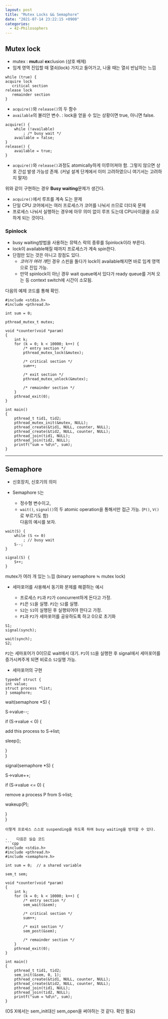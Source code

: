 ```yaml
---
layout: post
title: "Mutex Locks && Semaphore"
date: "2021-07-14 23:22:15 +0900"
categories:
  - 42-Philosophers
---
```

## Mutex lock


- mutex : **mut**ual **ex**clusion
 (상호 배제)
- 임계 영역 진입할 때 열쇠(lock) 가지고 들어가고, 나올 때는
 열쇠 반납하는 느낌
 
```False
while (true) {
acquire lock
   critical section
release lock
   remainder section
}
```
- `acquire()`와 `release()`의 두 함수
- `available`의 불리안 변수. : lock을 얻을 수
 있는 상황이면 true, 아니면 false.



```False
acquire() {
    while (!available)
        ; /* busy wait */
    available = false;
}
release() {
    available = true;
}
```

- `acquire()`와 `release()`과정도
 atomically하게 이루어져야 함. 그렇지 않으면 상호 간섭 발생
 가능성 존재. (커널 설계 단계에서 이미 고려하였으니
 여기서는 고려하지 말자)



 위와 같이 구현하는 경우 **Busy waiting**문제가
 생긴다.
 


- `acquire()`에서 루프를 계속 도는 문제
- 단일 CPU 코어에서는 여러 프로세스가 코어를 나눠서 쓰므로
 더더욱 문제
- 프로세스 나눠서 실행하는 경우에 아무 의미 없이 루프 도는데
 CPU사이클을 소모하게 되는 것이다.


### Spinlock


- busy waiting방법을 사용하는 뮤텍스 락의 종류를
 Spinlock이라 부른다.
- lock이 available해질 때까지 프로세스가 계속 spin한다.
- 단점만 있는 것은 아니고 장점도 있다.
	- *코어가 여러 개*인 경우 스핀을 돌다가 lock이
	 available해지면 바로 임계 영역으로 진입 가능.
	- 만약 spinlock이 아닌 경우 wait queue에서 있다가 ready
	 queue를 거쳐 오는 등 context switch에 시간이 소모됨.


다음의 예제 코드를 통해 확인.



```False
#include <stdio.h>
#include <pthread.h>

int sum = 0;

pthread_mutex_t mutex;

void *counter(void *param)
{
    int k;
    for (k = 0; k < 10000; k++) {
        /* entry section */
        pthread_mutex_lock(&mutex);

        /* critical section */
        sum++;

        /* exit section */
        pthread_mutex_unlock(&mutex);

        /* remainder section */
    }
    pthread_exit(0);
}

int main()
{
    pthread_t tid1, tid2;
    pthread_mutex_init(&mutex, NULL);
    pthread_create(&tid1, NULL, counter, NULL);
    pthread_create(&tid2, NULL, counter, NULL);
    pthread_join(tid1, NULL);
    pthread_join(tid2, NULL);
    printf("sum = %d\n", sum);
}
```



---


## Semaphore


- 신호장치, 신호기의 의미
- Semaphore `S`는


	- 정수형 변수이고,
	- `wait()`, `signal()`의 두 atomic
	 operation을 통해서만 접근 가능. (`P()`,
	 `V()`로 부르기도 함)  
	다음의 예시를
	 보자.



```False
wait(S) {
    while (S <= 0)
        ; // busy wait
    S--;
}

signal(S) {
    S++;
}
```


 mutex가 여러 개 있는 느낌 (binary semaphore ≒ mutex lock)
 


- 세마포어를 사용해서 동기화 문제를 해결하는 예시


	- 프로세스 `P1`과 `P2`가
	 concurrent하게 돈다고 가정.
	- `P1`은 `S1`을 실행.
	 `P2`는 `S2`를 실행.
	- `S2`는 `S1`이 실행된 후
	 실행되어야 한다고 가정.
	- `P1`과 `P2`가 세마포어를
	 공유하도록 하고 0으로 초기화
```False
S1;
signal(synch);
```


```False
wait(synch);
S2;
```


`P2`는 세마포어가 0이므로 wait에서 대기.
 `P1`이 `S1`을 실행한 후 signal에서
 세마포어를 증가시켜주게 되면 비로소 `S2`실행
 가능.
- 세마포어의 구현



```False
typedef struct {
int value;
struct process *list;
} semaphore;

```



 wait(semaphore \*S) {  

 S\-\>value\-\-;  

 if (S\-\>value \< 0\) {  

 add this process to S\-\>list;  

 sleep();  

 }  
}
 



 signal(semaphore \*S) {  

 S\-\>value\+\+;  

 if (S\-\>value \<\= 0\) {  

 remove a process P from S\-\>list;  

 wakeup(P);  

 }  
}
 



```False
이렇게 프로세스 스스로 suspending을 하도록 하여 busy waiting을 방지할 수 있다.

-    다음은 실습 코드
```cpp
#include <stdio.h>
#include <pthread.h>
#include <semaphore.h>

int sum = 0;  // a shared variable

sem_t sem;

void *counter(void *param)
{
    int k;
    for (k = 0; k < 10000; k++) {
        /* entry section */
        sem_wait(&sem);

        /* critical section */
        sum++;

        /* exit section */
        sem_post(&sem);

        /* remainder section */
    }
    pthread_exit(0);
}

int main()
{
    pthread_t tid1, tid2;
    sem_init(&sem, 0, 1);
    pthread_create(&tid1, NULL, counter, NULL);
    pthread_create(&tid2, NULL, counter, NULL);
    pthread_join(tid1, NULL);
    pthread_join(tid2, NULL);
    printf("sum = %d\n", sum);
}
```


 (OS X에서는 sem\_init대신 sem\_open을 써야하는 것 같다. 확인
 필요)

